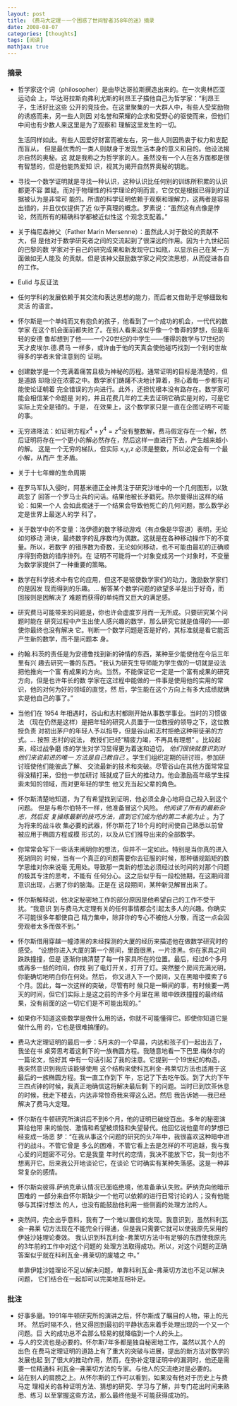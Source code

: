 ```yaml
---
layout: post
title: 《费马大定理－一个困惑了世间智者358年的迷》摘录
date: 2008-08-07
categories: [thoughts]
tags: [阅读]
mathjax: true
---
```


### 摘录

* 哲学家这个词（philosopher）是由毕达哥拉斯撰造出来的。在一次奥林匹亚运动会
  上，毕达哥拉斯向弗利尤斯的利昂王子描他自己为哲学家：“利昂王子，生活好比这些
  公开的竞技会。在这里聚集的一大群人中，有些人受奖励物的诱惑而来，另一些人则因
  对名誉和荣耀的企求和受野心的驱使而来，但他们中间也有少数人来这里是为了观察和
  理解这里发生的一切。

  生活同样如此。有些人因爱好财富而被左右，另一些人则因热衷于权力和支配而盲从，
  但是最优秀的一类人则献身于发现生活本身的意义和目的。他设法揭示自然的奥秘。这
  就是我称之为哲学家的人。虽然没有一个人在各方面都是很有智慧的，但是他能热爱知
  识，视其为揭开自然界奥秘的钥匙。
* 寻找一个数学证明就是寻找一种认识，这种认识比任何别的训练所积累的认识都更不容
  置疑。而对于物理性的科学理论的明而言，它仅仅是根据已得到的证据被认为是非常可
  能的。所谓的科学证明依赖于观察和理解力，这两者是容易出错的，并且仅仅提供了近
  似于真理的概念。罗素说：“虽然这有点像是悖论，然而所有的精确科学都被近似性这
  个观念支配着。”
* 关于梅尼森神父（Father Marin Mersenne）：虽然此人对于数论的贡献不大，但
  是他对于数学研究者之间的交流起到了很深远的作用。因为十九世纪前的巴黎的数
  学家对于自己的研究成果和新发现守口如瓶，以显示自己在某一方面做如无人能及
  的贡献。但是该神父鼓励数学家之间交流思想，从而促进各自的工作。
* Eulid 与反证法
* 任何学科的发展依赖于其交流和表达思想的能力，而后者又借助于足够细致和灵活
  的语言。
* 怀尔斯是一个单纯而又有抱负的孩子，他看到了一个成功的机会，一代代的数学家
  在这个机会面前都失败了。在别人看来这似乎像一个鲁莽的梦想，但是年轻的安德
  鲁却想到了他——一个20世纪的中学生——懂得的数学与17世纪的天才皮埃尔.德.费马
  一样多，或许由于他的天真会使他碰巧找到一个别的世故得多的学者未曾注意到的
  证明。
* 创建数学是一个充满着痛苦且极为神秘的历程。通常证明的目标是清楚的，但是道路
  却隐没在浓雾之中。数学家们踌躇不决地计算着，担心着每一步都有可能使论证朝着
  完全错误的方向进行。此外，还担忧根本没有路存在。数学家可能会相信某个命题是
  对的，并且花费几年的工夫去证明它确实是对的，可是它实际上完全是错的。于是，
  在效果上，这个数学家只是一直在企图证明不可能的事。
* 无穷递降法：如证明方程$x^4 + y^4 = z^4$没有整数解，费马假定存在一个解，然
  后证明将存在一个更小的解必然存在，然后这样一直进行下去，产生越来越小的解。
  这是一个无穷的梯队，但实际 x,y,z 必须是整数，所以必定会有一个最小解，从而产
  生矛盾。
* 关于十七年蝉的生命周期
* 在罗马军队入侵时，阿基米德正全神贯注于研究沙堆中的一个几何图形，以致疏忽了
  回答一个罗马士兵的问话。结果他被长矛戳死。热尔曼得出这样的结论：如果一个人
  会如此痴迷于一个结果会导致他死亡的几何问题，那么数学必定是世界上最迷人的学
  科了。
* 关于数学中的不变量：洛伊德的数字移动游戏（有点像是华容道）表明，无论如何移动
  滑块，最终数字的乱序数均为偶数。这就是在各种移动操作下的不变量。所以，若数字
  的错序数为奇数，无论如何移动，也不可能由最初的正确顺序得到奇数的错序排列。在
  证明不可能将一个对象变成另一个对象时，不变量为数学家提供了一种重要的策略。
* 数学在科学技术中有它的应用，但这不是驱使数学家们的动力。激励数学家们的是因发
  现而得到的乐趣。... 解答某个数学问题的欲望多半是出于好奇，而回报则是因解决了
  难题而获得的单纯而又巨大的满足感。
* 研究费马可能带来的问题是，你也许会虚度岁月而一无所成。只要研究某个问题时能在
  研究过程中产生出使人感兴趣的数学，那么研究它就是值得的——即使你最终也没有解决
  它。判断一个数学问题是否是好的，其标准就是看它能否产生新的数学，而不是问题本
  身。
* 约翰.科茨的责任是为安德鲁找到新的钟情的东西，某种至少能使他在今后三年里有兴
  趣去研究一番的东西。“我认为研究生导师能为学生做的一切就是设法把他推向一个富
  有成果的方向。当然，不能保证它一定是一个富有成果的研究方向，但是也许年长的数
  学家在这过程中能做的一件事是使用他的实用的常识，他的对何为好的领域的直觉，然
  后，学生能在这个方向上有多大成绩就确实是他自己的事了。”
* 当他们在 1954 年相遇时，谷山和志村都刚开始从事数学事业。当时的习惯做法
  （现在仍然是这样）是把年轻的研究人员置于一位教授的领导之下，这位教授负责
  对初出茅户的年轻人予以指导，但是谷山和志村拒绝这种带徒弟的方式。... 按照
  志村的说法， 教授们已经“精疲力竭，不再具有理想” 。比较起来，经过战争磨
  炼的学生对学习显得更为着迷和迫切， *他们很快就意识到对他们来说前进的唯一
  方法是自己教自己* 。学生们组织定期的研讨班，参加研讨班使他们能彼此了解、
  交流最新的技术和突破。尽管谷山在其他方面常常显得没精打采，但他一参加研讨
  班就成了巨大的推动力。他会激励高年级学生探索未知的领域，而对更年轻的学生
  他又充当起父辈的角色。
* 怀尔斯清楚地知道，为了有希望找到证明，他必须全身心地将自己投入到这个问题。
  但是与希尔伯特不一样，他准备冒这个风险。 *他阅读了所有的最新杂志，然后反
  复操练最新的技巧方法，直到它们成为他的第二本能为止* 。为了为将来的战斗收
  集必要的武器，怀尔斯花了18个月的时间使自己熟悉以前曾被应用于椭圆方程或模
  形式的，以及从它们推导出来的全部数学。
* 你常常会写下一些话来阐明你的想法，但并不一定如此。特别是当你真的进入死胡同的
  时候，当有一个真正的问题需要你去征服的时候，那种循规蹈矩的数学思维对你来说毫
  无用处。导致那一类新的想法必须经过长时间的对那个问题的极其专注的思考，不能有
  任何分心。这之后似乎有一段松弛期，在这期间潜意识出现，占据了你的脑海。正是在
  这段期间，某种新见解冒出来了。
* 怀尔斯解释说，他决定秘密地工作的部分原因是他希望自己的工作不受干扰。“我意识
  到与费马大定理有关的任何事情都会引起太多人的兴趣。你确实不可能很多年都使自己
  精力集中，除非你的专心不被他人分散，而这一点会因旁观者太多而做不到。”
* 怀尔斯借用穿越一幢漆黑的未经探测的大厦的经历来描述他在做数学研究时的感受。
  “设想你进入大厦的第一个房间，里面很黑，一片漆黑。你在家具之间跌跌撞撞，但是
  逐渐你搞清楚了每一件家具所在的位置。最后，经过6个多月或再多一些的时间，你找
  到了电灯开关，打开了灯。突然整个房间充满光明，你能确切地明白你在何处。然后，
  你又进入下一个房间，又在黑暗中摸索了6个月。因此，每一次这样的突破，尽管有时
  候只是一瞬间的事，有时候要一两天的时间，但它们实际上是这之前的许多个月里在黑
  暗中跌跌撞撞的最终结果，没有前面的这一切它们是不可能出现的。”
* 如果你不知道这些数学是做什么用的话，你就不可能懂得它。即使你知道它是做什么用
  的，它也是很难搞懂的。
* 费马大定理证明的最后一步：5月末的一个早晨，内达和孩子们一起出去了，我坐在书
  桌旁思考着这剩下的一族椭圆方程。我随意地看一下巴里.梅休尔的一篇论文，恰好其
  中有一句话引起了我的注意。它提到一个19世纪的构造，我突然意识到我应该能够使用
  这个结构来使科瓦利金-弗莱切方法也适用于这最后的一族椭圆方程。我一直工作到下
  午，忘记了下去吃午饭。到了大约下午三四点钟的时候，我真正地确信这将解决最后剩
  下的问题。当时已到饮茶休息的时候，我走下楼去，内达非常惊奇我来得这么迟。然后
  我告诉她──我已经解决了费马大定理。
* 怀尔斯在牛顿研究所演讲后不到6个月，他的证明已破绽百出。多年的秘密演算给他带
  来的愉悦、激情和希望被烦恼和失望替代。他回忆说他童年的梦想已经变成一场恶
  梦：“在我从事这个问题的研究的头7年中，我很喜欢这种暗中进行的战斗。不管它曾是
  多么的困难，不管它看上去是怎样的不可逾越，我与我心爱的问题密不可分。它是我童
  年时代的恋情，我决不能放下它，我一刻也不想离开它。后来我公开地谈论它，在谈论
  它时确实有某种失落感。这是一种非常复杂的感情。
* 怀尔斯向彼得.萨纳克承认情况已面临绝境，他准备承认失败。萨纳克向他暗示困难的
  一部分来自怀尔斯缺少一个他可以依赖的进行日常讨论的人；没有他能够与其探讨想法
  的人，也没有能鼓励他利用一些侧面的处理方法的人。
* 突然间，完全出乎意料，我有了一个难以置信的发现。我意识到，虽然科利瓦金─弗莱
  切方法现在不能完全行得通，但是我只需要它就可以使我原先采用的伊娃沙娃理论奏效。
  我认识到科瓦利金-弗莱切方法中有足够的东西使我原先的3年前的工作中对这个问题的
  处理方法取得成功。所以，对这个问题的正确答案似乎就在科利瓦金-弗莱切的废墟之
  中。”

  单靠伊娃沙娃理论不足以解决问题，单靠科利瓦金-弗莱切方法也不足以解决问题，
  它们结合在一起却可以完美地互相补足。

### 批注

* 好事多磨。1991年牛顿研究所的演讲之后，怀尔斯成了瞩目的人物，带上的光环。
  然后时隔不久，他又得回到最初的平静状态来着手处理出现的一个又一个问题。巨
  大的成功总不会那么轻易的就降临到一个人的头上。
* 与人的交流也是必要的。怀尔斯7年多都是独自秘密地工作，虽然以其个人的出色
  在费马定理证明的道路上有了重大的突破与进展，提出的新方法对数学的发展也起
  到了很大的推动作用，然而，在弥补定理证明中的漏洞时，他还是需要一位精通科
  利瓦金─弗莱切方法的专家。与他人的交流绝对是必要的。
* 站在别人的肩膀之上。从怀尔斯的工作可以看到，如果没有他对于历史上与费马定
  理相关的各种证明方法、猜想的研究、学习与了解，并专门花出时间来熟悉、练习
  以至掌握这些方法，那么最终他是不可能获得成功的。
